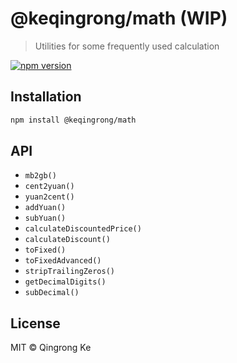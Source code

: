 # @keqingrong/math (WIP)

> Utilities for some frequently used calculation

[![npm version](https://img.shields.io/npm/v/@keqingrong/math.svg)](https://www.npmjs.com/package/@keqingrong/math)

## Installation

```sh
npm install @keqingrong/math
```

## API

- `mb2gb()`
- `cent2yuan()`
- `yuan2cent()`
- `addYuan()`
- `subYuan()`
- `calculateDiscountedPrice()`
- `calculateDiscount()`
- `toFixed()`
- `toFixedAdvanced()`
- `stripTrailingZeros()`
- `getDecimalDigits()`
- `subDecimal()`

## License

MIT © Qingrong Ke
